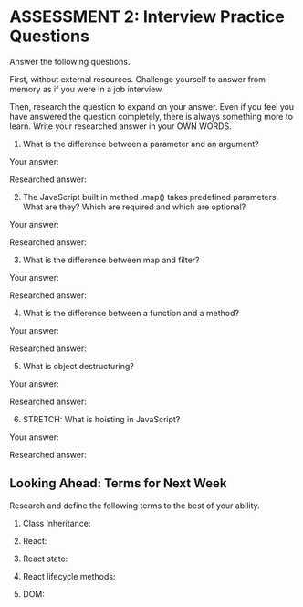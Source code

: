 # ASSESSMENT 2: Interview Practice Questions

Answer the following questions.

First, without external resources. Challenge yourself to answer from memory as if you were in a job interview.

Then, research the question to expand on your answer. Even if you feel you have answered the question completely, there is always something more to learn. Write your researched answer in your OWN WORDS.

1. What is the difference between a parameter and an argument?

  Your answer: 

  Researched answer:



2. The JavaScript built in method .map() takes predefined parameters. What are they? Which are required and which are optional?

  Your answer:

  Researched answer:



3. What is the difference between map and filter?

  Your answer:

  Researched answer:



4. What is the difference between a function and a method?

  Your answer:

  Researched answer:



5. What is object destructuring?

  Your answer:

  Researched answer:



6. STRETCH: What is hoisting in JavaScript?

  Your answer:

  Researched answer:



## Looking Ahead: Terms for Next Week

Research and define the following terms to the best of your ability.

1. Class Inheritance:

2. React:

3. React state:

4. React lifecycle methods:

5. DOM:
